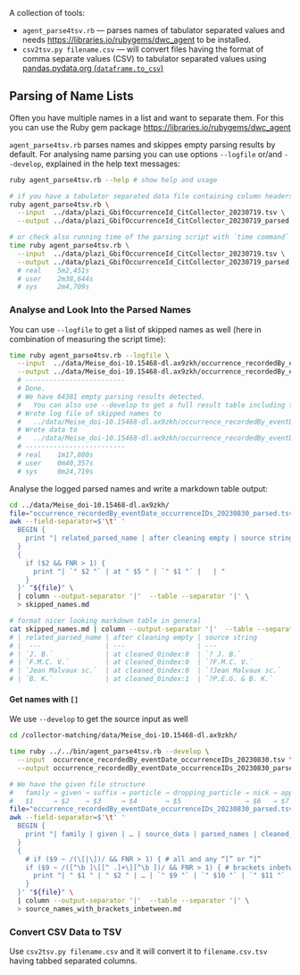 
A collection of tools:

- `agent_parse4tsv.rb` — parses names of tabulator separated values and needs <https://libraries.io/rubygems/dwc_agent> to be installed.
- `csv2tsv.py filename.csv` — will convert files having the format of comma separate values (CSV) to tabulator separated values using [pandas.pydata.org (`dataframe.to_csv`)](https://pandas.pydata.org/pandas-docs/stable/reference/api/pandas.DataFrame.to_csv.html#pandas-dataframe-to-csv)

## Parsing of Name Lists

Often you have multiple names in a list and want to separate them. For this you can use the Ruby gem package <https://libraries.io/rubygems/dwc_agent>

`agent_parse4tsv.rb` parses names and skippes empty parsing results by default. For analysing name parsing you can use options `--logfile` or/and `--develop`, explained in the help text messages:

```bash
ruby agent_parse4tsv.rb --help # show help and usage

# if you have a tabulator separated data file containing column headers and in the 1st column the name lists, then try something like:
ruby agent_parse4tsv.rb \
  --input  ../data/plazi_GbifOccurrenceId_CitCollector_20230719.tsv \
  --output ../data/plazi_GbifOccurrenceId_CitCollector_20230719_parsed.tsv

# or check also running time of the parsing script with `time command`
time ruby agent_parse4tsv.rb \
  --input  ../data/plazi_GbifOccurrenceId_CitCollector_20230719.tsv \
  --output ../data/plazi_GbifOccurrenceId_CitCollector_20230719_parsed.tsv
  # real    5m2,451s
  # user    2m38,644s
  # sys     2m4,709s
```

### Analyse and Look Into the Parsed Names

You can use `--logfile` to get a list of skipped names as well (here in combination of measuring the script time):

```bash
time ruby agent_parse4tsv.rb --logfile \
  --input  ../data/Meise_doi-10.15468-dl.ax9zkh/occurrence_recordedBy_eventDate_occurrenceIDs_20230830.tsv \
  --output ../data/Meise_doi-10.15468-dl.ax9zkh/occurrence_recordedBy_eventDate_occurrenceIDs_20230830_parsed.tsv
  # -------------------------
  # Done.
  # We have 64381 empty parsing results detected.
  #   You can also use --develop to get a full result table including the used source data of each parsed line
  # Wrote log file of skipped names to
  #   ../data/Meise_doi-10.15468-dl.ax9zkh/occurrence_recordedBy_eventDate_occurrenceIDs_20230830_parsed.tsv_dwcagent_3.0.12.0.log
  # Wrote data to
  #   ../data/Meise_doi-10.15468-dl.ax9zkh/occurrence_recordedBy_eventDate_occurrenceIDs_20230830_parsed.tsv
  # -------------------------
  # real    1m17,880s
  # user    0m40,357s
  # sys     0m24,719s
```

Analyse the logged parsed names and write a markdown table output:

```bash
cd ../data/Meise_doi-10.15468-dl.ax9zkh/
file="occurrence_recordedBy_eventDate_occurrenceIDs_20230830_parsed.tsv_dwcagent_3.0.12.0.log";
awk --field-separator=$'\t' '
  BEGIN { 
    print "| related_parsed_name | after cleaning empty | source string | comment |\n|  --- | --- | --- | --- |" 
  } 
  { 
    if ($2 && FNR > 1) { 
      print "| `" $2 "` | at " $5 " | `" $1 "` |   | " 
    } 
  }' "${file}" \
  | column --output-separator '|'  --table --separator '|' \
  > skipped_names.md

# format nicer looking markdown table in general
cat skipped_names.md | column --output-separator '|'  --table --separator '|'
# | related_parsed_name | after cleaning empty | source string         | comment |
# |  ---                | ---                  | ---                   | ---     |
# | `J. B.`             | at cleaned_0index:0  | `? J. B.`             |         | 
# | `F.M.C. V.`         | at cleaned_0index:0  | `?F.M.C. V.`          |         | 
# | `Jean Malvaux sc.`  | at cleaned_0index:0  | `?Jean Malvaux sc.`   |         | 
# | `B. K.`             | at cleaned_0index:1  | `?P.E.G. & B. K.`     |         | 
```

#### Get names with `[]`

We use `--develop` to get the source input as well

```bash
cd /collector-matching/data/Meise_doi-10.15468-dl.ax9zkh/

time ruby ../../bin/agent_parse4tsv.rb --develop \
  --input  occurrence_recordedBy_eventDate_occurrenceIDs_20230830.tsv \
  --output occurrence_recordedBy_eventDate_occurrenceIDs_20230830_parsed.tsv

# We have the given file structure 
#   family → given → suffix → particle → dropping_particle → nick → appellation → title → source_data → parsed_names → cleaned_names → …
#   $1     → $2    → $3     → $4       → $5                → $6   → $7          → $8    → $9          → $10          → $11           → …
file="occurrence_recordedBy_eventDate_occurrenceIDs_20230830_parsed.tsv";
awk --field-separator=$'\t' '
  BEGIN { 
    print "| family | given | … | source_data | parsed_names | cleaned_names |\n| --- | --- | --- | --- | --- | --- |" 
  } 
  { 
    # if ($9 ~ /(\[|\])/ && FNR > 1) { # all and any “[” or “]”
    if ($9 ~ /([^\b ]\[[^ .]+\][^\b ])/ && FNR > 1) { # brackets inbetween a name string, like `Buto[m]a`
      print "| " $1 " | " $2 " | … | `" $9 "` | `" $10 "` | `" $11 "` | " 
    } 
  }' "${file}" \
  | column --output-separator '|'  --table --separator '|' \
  > source_names_with_brackets_inbetween.md
```


### Convert CSV Data to TSV

Use `csv2tsv.py filename.csv` and it will convert it to `filename.csv.tsv` having tabbed separated columns.
